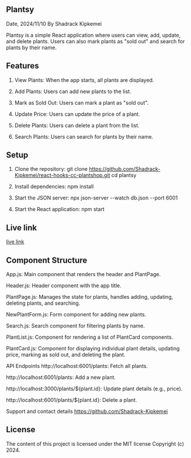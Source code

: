## Plantsy

Date, 2024/11/10 By Shadrack Kipkemei

Plantsy is a simple React application where users can view, add, update, and delete plants. Users can also mark plants as "sold out" and search for plants by their name.

## Features
1. View Plants: When the app starts, all plants are displayed.

1. Add Plants: Users can add new plants to the list.

3. Mark as Sold Out: Users can mark a plant as "sold out".

4. Update Price: Users can update the price of a plant.

5. Delete Plants: Users can delete a plant from the list.

6. Search Plants: Users can search for plants by their name.

## Setup
1. Clone the repository:
git clone https://github.com/Shadrack-Kipkemei/react-hooks-cc-plantshop.git
cd plantsy

2. Install dependencies:
npm install

3. Start the JSON server:
npx json-server --watch db.json --port 6001

4. Start the React application:
npm start

## Live link
[live link ](https://cc-plantshop.netlify.app/)

## Component Structure
App.js: Main component that renders the header and PlantPage.

Header.js: Header component with the app title.

PlantPage.js: Manages the state for plants, handles adding, updating, deleting plants, and searching.

NewPlantForm.js: Form component for adding new plants.

Search.js: Search component for filtering plants by name.

PlantList.js: Component for rendering a list of PlantCard components.

PlantCard.js: Component for displaying individual plant details, updating price, marking as sold out, and deleting the plant.

API Endpoints
http://localhost:6001/plants: Fetch all plants.

http://localhost:6001/plants: Add a new plant.

http://localhost:3000/plants/${plant.id}: Update plant details (e.g., price).

http://localhost:6001/plants/${plant.id}: Delete a plant.

Support and contact details https://github.com/Shadrack-Kipkemei

## License
The content of this project is licensed under the MIT license Copyright (c) 2024.